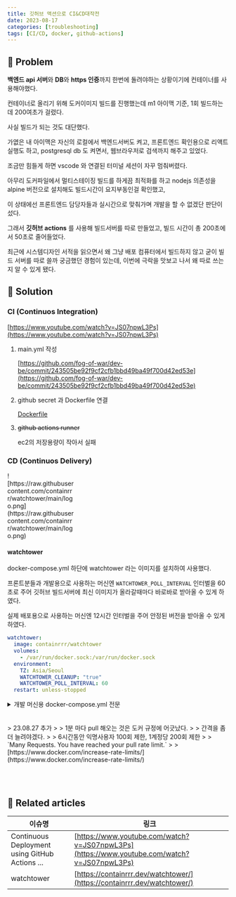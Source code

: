 ```yaml
---
title: 깃허브 액션으로 CI&CD대작전
date: 2023-08-17
categories: [troubleshooting]
tags: [CI/CD, docker, github-actions]
---
```


## 🤔 Problem

**백엔드 api 서버**와 **DB**와 **https 인증**까지 한번에 돌려야하는 상황이기에 컨테이너를 사용해야했다.

컨테이너로 올리기 위해 도커이미지 빌드를 진행했는데 m1 아이맥 기준, 1회 빌드하는데 200여초가 걸렸다.

사실 빌드가 되는 것도 대단했다.

가엾은 내 아이맥은 자신의 로컬에서 백엔드서버도 켜고, 프론트엔드 확인용으로 리액트 실행도 하고, postgresql db 도 켜면서, 웹브라우저로 검색까지 해주고 있었다.

조금만 힘들게 하면 vscode 와 연결된 터미널 세션이 자꾸 멈춰버렸다.

아무리 도커파일에서 멀티스테이징 빌드를 하게끔 최적화를 하고 nodejs 의존성을 alpine 버전으로 설치해도 빌드시간이 요지부동인걸 확인했고,

이 상태에선 프론트엔드 담당자들과 실시간으로 맞춰가며 개발을 할 수 없겠단 판단이 섰다.

그래서 **깃허브 actions** 를 사용해 빌드서버를 따로 만들었고, 빌드 시간이 총 200초에서 50초로 줄어들었다.

최근에 시스템디자인 서적을 읽으면서 왜 그냥 배포 컴퓨터에서 빌드하지 않고 굳이 빌드 서버를 따로 쓸까 궁금했던 경험이 있는데, 이번에 극락을 맛보고 나서 왜 따로 쓰는지 알 수 있게 됐다.

## 🌱 Solution

### CI (Continuos Integration)

[https://www.youtube.com/watch?v=JS07npwL3Ps](https://www.youtube.com/watch?v=JS07npwL3Ps)

1. main.yml 작성

   [https://github.com/fog-of-war/dev-be/commit/243505be92f9cf2cfb1bbd49ba49f700d42ed53e](https://github.com/fog-of-war/dev-be/commit/243505be92f9cf2cfb1bbd49ba49f700d42ed53e)

2. github secret 과 Dockerfile 연결

   [Dockerfile](https://github.com/fog-of-war/dev-be/blob/dev/Dockerfile)

3. ~~github actions runner~~

   ec2의 저장용량이 작아서 실패

### CD (Continuos Delivery)

<div markdown="block" style="width: 30%;">
![https://raw.githubusercontent.com/containrrr/watchtower/main/logo.png](https://raw.githubusercontent.com/containrrr/watchtower/main/logo.png)
</div>

#### watchtower

docker-compose.yml 하단에 watchtower 라는 이미지를 설치하여 사용했다.

프론트분들과 개발용으로 사용하는 머신엔 `WATCHTOWER_POLL_INTERVAL` 인터벌을 60초로 주어 깃허브 빌드서버에 최신 이미지가 올라갈때마다 바로바로 받아올 수 있게 하였다.

실제 배포용으로 사용하는 머신엔 12시간 인터벌을 주어 안정된 버전을 받아올 수 있게 하였다.

```yaml
watchtower:
  image: containrrr/watchtower
  volumes:
    - /var/run/docker.sock:/var/run/docker.sock
  environment:
    TZ: Asia/Seoul
    WATCHTOWER_CLEANUP: "true"
    WATCHTOWER_POLL_INTERVAL: 60
  restart: unless-stopped
```

<details markdown="block"><summary>개발 머신용 docker-compose.yml 전문</summary>
```yaml
version: "3.8"
services:
  web:
    image: shinyubin/fow-be
    container_name: fow-be
    restart: always
    labels:
      - "com.centurylinklabs.watchtower.enable=true"
      - "traefik.enable=true"
      - "traefik.http.routers.web.rule=Host(`fogofwar.p-e.kr`)"
      - "traefik.http.routers.web.entrypoints=websecure"
      - "traefik.http.routers.web.tls.certresolver=myresolver"
    ports:
      - "5000:5000"
    volumes:
      - .:/usr/src/app
      - /usr/src/app/node_modules
    command: sh -c "npx prisma migrate dev && npm run start:dev"
    environment:
      - DATABASE_URL={DATABASE_URL}
      - JWT_SECRET={JWT_SECRET}
      - GOOGLE_OAUTH_ID={GOOGLE_OAUTH_ID}
      - GOOGLE_OAUTH_SECRET={GOOGLE_OAUTH_SECRET}
      - KAKAO_CLIENT_ID={KAKAO_CLIENT_ID}
      - NAVER_CLIENT_ID={NAVER_CLIENT_ID}
      - NAVER_CLIENT_PW={NAVER_CLIENT_PW}
      - GOOGLE_REDIRECT_URL={GOOGLE_REDIRECT_URL}
      - KAKAO_REDIRECT_URL={KAKAO_REDIRECT_URL}
      - NAVER_REDIRECT_URL={NAVER_REDIRECT_URL}
    networks:
      - freecodecamp
    depends_on:
      - dev-db
  dev-db:
    image: postgres:13
    ports:
      - 5432:5432
    environment:
      POSTGRES_USER: postgres
      POSTGRES_PASSWORD: 123
      POSTGRES_DB: nest
    networks:
      - freecodecamp
  traefik:
    image: "traefik:v2.0"
    command:
      - "--api.insecure=false"
      - "--providers.docker=true"
      - "--entrypoints.web.address=:80"
      - "--entrypoints.websecure.address=:443"
      - "--certificatesresolvers.myresolver.acme.httpchallenge=true"
      - "--certificatesresolvers.myresolver.acme.httpchallenge.entrypoint=web"
      - "--certificatesresolvers.myresolver.acme.email=fogofseoul@gmail.com"
      - "--certificatesresolvers.myresolver.acme.storage=/letsencrypt/acme.json"
    ports:
      - "80:80"
      - "443:443"
    volumes:
      - "./letsencrypt:/letsencrypt"
      - "/var/run/docker.sock:/var/run/docker.sock"
    networks:
      - freecodecamp
  watchtower:
    image: containrrr/watchtower
    volumes:
      - /var/run/docker.sock:/var/run/docker.sock
    environment:
      TZ: Asia/Seoul
      WATCHTOWER_CLEANUP: "true"
      WATCHTOWER_POLL_INTERVAL: 60
    restart: unless-stopped
networks:
  freecodecamp:
```
</details>
<br/><br/>
> 23.08.27 추가
>
> 1분 마다 pull 해오는 것은 도커 규정에 어긋났다.
>
> 간격을 좀 더 늘려야겠다.
>
> 6시간동안 익명사용자 100회 제한, 1계정당 200회 제한
>
> `Many Requests. You have reached your pull rate limit.`
> 
> [https://www.docker.com/increase-rate-limits/](https://www.docker.com/increase-rate-limits/)

<br/><br/>

## 📎 Related articles

| 이슈명                                         | 링크                                                                                       |
| ---------------------------------------------- | ------------------------------------------------------------------------------------------ |
| Continuous Deployment using GitHub Actions ... | [https://www.youtube.com/watch?v=JS07npwL3Ps](https://www.youtube.com/watch?v=JS07npwL3Ps) |
| watchtower                                     | [https://containrrr.dev/watchtower/](https://containrrr.dev/watchtower/)                   |
